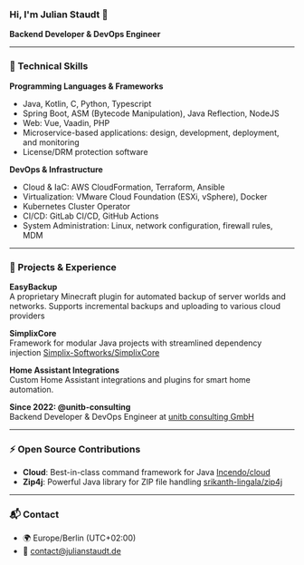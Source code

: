 
### Hi, I'm Julian Staudt 👋

**Backend Developer & DevOps Engineer**

---

### 🌱 Technical Skills
**Programming Languages & Frameworks**
- Java, Kotlin, C, Python, Typescript
- Spring Boot, ASM (Bytecode Manipulation), Java Reflection, NodeJS
- Web: Vue, Vaadin, PHP
- Microservice-based applications: design, development, deployment, and monitoring
- License/DRM protection software

**DevOps & Infrastructure**
- Cloud & IaC: AWS CloudFormation, Terraform, Ansible
- Virtualization: VMware Cloud Foundation (ESXi, vSphere), Docker
- Kubernetes Cluster Operator
- CI/CD: GitLab CI/CD, GitHub Actions
- System Administration: Linux, network configuration, firewall rules, MDM

---

### 🚀 Projects & Experience
**EasyBackup**  
A proprietary Minecraft plugin for automated backup of server worlds and networks. Supports incremental backups and uploading to various cloud providers

**SimplixCore**  
Framework for modular Java projects with streamlined dependency injection [Simplix-Softworks/SimplixCore](https://github.com/Simplix-Softworks/SimplixCore)

**Home Assistant Integrations**  
Custom Home Assistant integrations and plugins for smart home automation.

**Since 2022: @unitb-consulting**  
Backend Developer & DevOps Engineer at [unitb consulting GmbH](https://www.unitb.de/referenzen)

---

### ⚡ Open Source Contributions
- **Cloud**: Best-in-class command framework for Java [Incendo/cloud](https://github.com/Incendo/cloud)  
- **Zip4j**: Powerful Java library for ZIP file handling [srikanth-lingala/zip4j](https://github.com/srikanth-lingala/zip4j)  

---

### 📬 Contact
- 🌍 Europe/Berlin (UTC+02:00)  
- 📧 contact@julianstaudt.de
